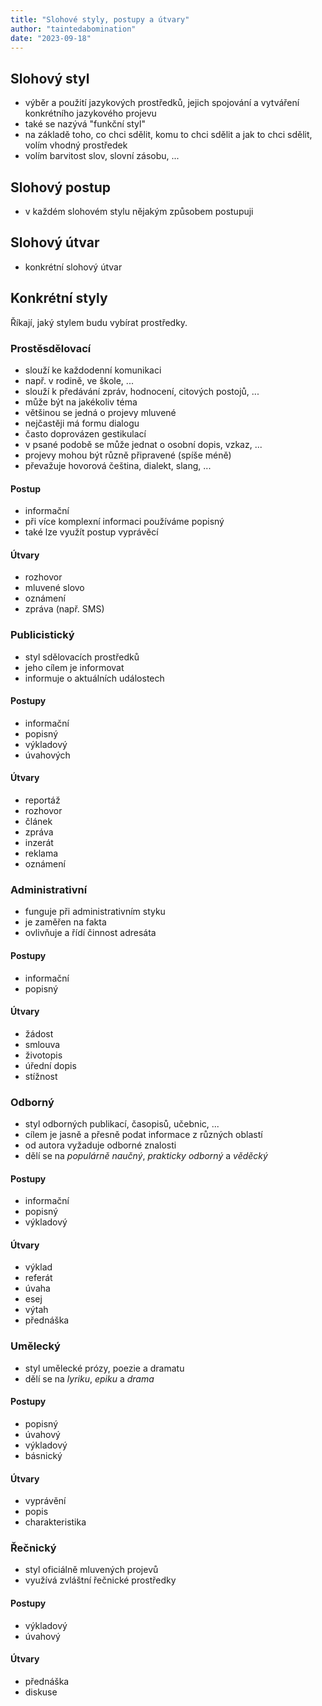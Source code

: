 ```yaml
---
title: "Slohové styly, postupy a útvary"
author: "taintedabomination"
date: "2023-09-18"
---
```


## Slohový styl

- výběr a použití jazykových prostředků, jejich spojování a vytváření konkrétního jazykového projevu
- také se nazývá "funkční styl"
- na základě toho, co chci sdělit, komu to chci sdělit a jak to chci sdělit, volím vhodný prostředek
- volím barvitost slov, slovní zásobu, ...

## Slohový postup

- v každém slohovém stylu nějakým způsobem postupuji

## Slohový útvar

- konkrétní slohový útvar

## Konkrétní styly

Říkají, jaký stylem budu vybírat prostředky.

### Prostěsdělovací

- slouží ke každodenní komunikaci
- např. v rodině, ve škole, ...
- slouží k předávání zpráv, hodnocení, citových postojů, ...
- může být na jakékoliv téma
- většinou se jedná o projevy mluvené
- nejčastěji má formu dialogu
- často doprovázen gestikulací
- v psané podobě se může jednat o osobní dopis, vzkaz, ...
- projevy mohou být různě připravené (spíše méně)
- převažuje hovorová čeština, dialekt, slang, ...

#### Postup

- informační
- při více komplexní informaci používáme popisný
- také lze využít postup vyprávěcí

#### Útvary

- rozhovor
- mluvené slovo
- oznámení
- zpráva (např. SMS)

### Publicistický

- styl sdělovacích prostředků
- jeho cílem je informovat
- informuje o aktuálních událostech

#### Postupy

- informační
- popisný
- výkladový
- úvahových

#### Útvary

- reportáž
- rozhovor
- článek
- zpráva
- inzerát
- reklama
- oznámení

### Administrativní

- funguje při administrativním styku
- je zaměřen na fakta
- ovlivňuje a řídí činnost adresáta

#### Postupy

- informační
- popisný

#### Útvary

- žádost
- smlouva
- životopis
- úřední dopis
- stížnost

### Odborný

- styl odborných publikací, časopisů, učebnic, ...
- cílem je jasně a přesně podat informace z různých oblastí
- od autora vyžaduje odborné znalosti
- dělí se na _populárně naučný_, _prakticky odborný_ a _věděcký_

#### Postupy

- informační
- popisný
- výkladový

#### Útvary

- výklad
- referát
- úvaha
- esej
- výtah
- přednáška

### Umělecký

- styl umělecké prózy, poezie a dramatu
- dělí se na _lyriku_, _epiku_ a _drama_

#### Postupy

- popisný
- úvahový
- výkladový
- básnický

#### Útvary

- vyprávění
- popis
- charakteristika

### Řečnický

- styl oficiálně mluvených projevů
- využívá zvláštní řečnické prostředky

#### Postupy

- výkladový
- úvahový

#### Útvary

- přednáška
- diskuse
